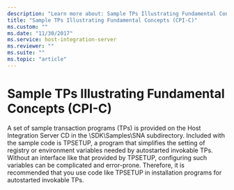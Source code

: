 ```yaml
---
description: "Learn more about: Sample TPs Illustrating Fundamental Concepts (CPI-C)"
title: "Sample TPs Illustrating Fundamental Concepts (CPI-C)"
ms.custom: ""
ms.date: "11/30/2017"
ms.service: host-integration-server
ms.reviewer: ""
ms.suite: ""
ms.topic: "article"
---
```

# Sample TPs Illustrating Fundamental Concepts (CPI-C)
A set of sample transaction programs (TPs) is provided on the Host Integration Server CD in the \SDK\Samples\SNA subdirectory. Included with the sample code is TPSETUP, a program that simplifies the setting of registry or environment variables needed by autostarted invokable TPs. Without an interface like that provided by TPSETUP, configuring such variables can be complicated and error-prone. Therefore, it is recommended that you use code like TPSETUP in installation programs for autostarted invokable TPs.  
  
